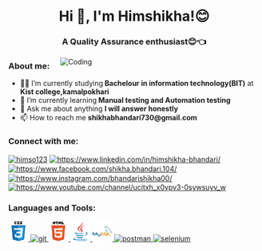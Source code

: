 <h1 align="center">Hi 👋, I'm Himshikha!😊</h1>
<h3 align="center">A Quality Assurance enthusiast😊👈</h3>
<img align="right" alt="Coding" width="400" src="https://miro.medium.com/max/875/1*qdAW1TjCN57h1lbuuzvchg.gif">

<h3>About me:</h3>
<ul>
  <li>👩‍🎓 I’m currently studying<b> Bachelour in information technology(BIT)</b> at <b>Kist college,kamalpokhari</b></li>

  <li>🌱 I’m currently learning<b> Manual testing and Automation testing</b></li>

  <li>💬 Ask me about anything <b>I will answer honestly</b></li>

  <li>📫 How to reach me <b>shikhabhandari730@gmail.com</b></li>
  </ul>

<h3 align="left">Connect with me:</h3>
<p align="left">
<a href="https://www.twitter.com/himso123" target="blank"><img align="center" src="https://raw.githubusercontent.com/rahuldkjain/github-profile-readme-generator/master/src/images/icons/Social/twitter.svg" alt="himso123" height="30" width="40" /></a>
<a href="https://www.linkedin.com/in/himshikha-bhandari/" target="blank"><img align="center" src="https://raw.githubusercontent.com/rahuldkjain/github-profile-readme-generator/master/src/images/icons/Social/linked-in-alt.svg" alt="https://www.linkedin.com/in/himshikha-bhandari/" height="30" width="40" /></a>
<a href="https://www.facebook.com/shikha.bhandari.104/" target="blank"><img align="center" src="https://raw.githubusercontent.com/rahuldkjain/github-profile-readme-generator/master/src/images/icons/Social/facebook.svg" alt="https://www.facebook.com/shikha.bhandari.104/" height="30" width="40" /></a>
<a href="https://www.instagram.com/bhandarishikha00/" target="blank"><img align="center" src="https://raw.githubusercontent.com/rahuldkjain/github-profile-readme-generator/master/src/images/icons/Social/instagram.svg" alt="https://www.instagram.com/bhandarishikha00/" height="30" width="40" /></a>
<a href="https://www.youtube.com/channel/UCitxH_X0VPV3-0syWsuyv_w" target="blank"><img align="center" src="https://raw.githubusercontent.com/rahuldkjain/github-profile-readme-generator/master/src/images/icons/Social/youtube.svg" alt="https://www.youtube.com/channel/ucitxh_x0vpv3-0sywsuyv_w" height="30" width="40" /></a>
</p>

<h3 align="left">Languages and Tools:</h3>
<p align="left"> <a href="https://www.w3schools.com/css/" target="_blank" rel="noreferrer"> <img src="https://raw.githubusercontent.com/devicons/devicon/master/icons/css3/css3-original-wordmark.svg" alt="css3" width="40" height="40"/> </a> <a href="https://git-scm.com/" target="_blank" rel="noreferrer"> <img src="https://www.vectorlogo.zone/logos/git-scm/git-scm-icon.svg" alt="git" width="40" height="40"/> </a> <a href="https://www.w3.org/html/" target="_blank" rel="noreferrer"> <img src="https://raw.githubusercontent.com/devicons/devicon/master/icons/html5/html5-original-wordmark.svg" alt="html5" width="40" height="40"/> </a> <a href="https://www.java.com" target="_blank" rel="noreferrer"> <img src="https://raw.githubusercontent.com/devicons/devicon/master/icons/java/java-original.svg" alt="java" width="40" height="40"/> </a> <a href="https://www.mysql.com/" target="_blank" rel="noreferrer"> <img src="https://raw.githubusercontent.com/devicons/devicon/master/icons/mysql/mysql-original-wordmark.svg" alt="mysql" width="40" height="40"/> </a> <a href="https://postman.com" target="_blank" rel="noreferrer"> <img src="https://www.vectorlogo.zone/logos/getpostman/getpostman-icon.svg" alt="postman" width="40" height="40"/> </a> <a href="https://www.selenium.dev" target="_blank" rel="noreferrer"> <img src="https://raw.githubusercontent.com/detain/svg-logos/780f25886640cef088af994181646db2f6b1a3f8/svg/selenium-logo.svg" alt="selenium" width="40" height="40"/> </a> </p>

